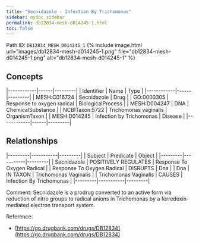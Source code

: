 ```yaml
---
title: "Secnidazole - Infection By Trichomonas"
sidebar: mydoc_sidebar
permalink: db12834-mesh-d014245-1.html
toc: false 
---
```



Path ID: `DB12834_MESH_D014245_1`
{% include image.html url="images/db12834-mesh-d014245-1.png" file="db12834-mesh-d014245-1.png" alt="db12834-mesh-d014245-1" %}

## Concepts

|------------|------|---------|
| Identifier | Name | Type    |
|------------|------|---------|
| MESH:C016724 | Secnidazole | Drug |
| GO:0000305 | Response to oxygen radical | BiologicalProcess |
| MESH:D004247 | DNA | ChemicalSubstance |
| NCBITaxon:5722 | Trichomonas vaginalis | OrganismTaxon |
| MESH:D014245 | Infection by Trichomonas | Disease |
|------------|------|---------|

## Relationships

|---------|-----------|---------|
| Subject | Predicate | Object  |
|---------|-----------|---------|
| Secnidazole | POSITIVELY REGULATES | Response To Oxygen Radical |
| Response To Oxygen Radical | DISRUPTS | Dna |
| Dna | IN TAXON | Trichomonas Vaginalis |
| Trichomonas Vaginalis | CAUSES | Infection By Trichomonas |
|---------|-----------|---------|

Comment: Secnidazole is a prodrug  converted to an active form via reduction of nitro groups to radical anions in Trichomonas by a ferredoxin-mediated electron transport system.

Reference: 
  - [https://go.drugbank.com/drugs/DB12834](https://go.drugbank.com/drugs/DB12834)
